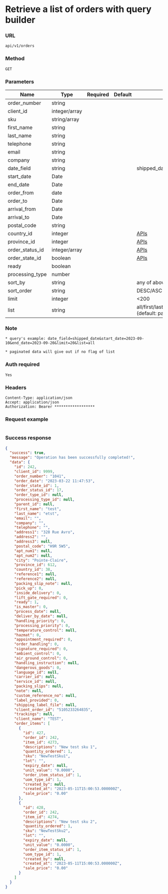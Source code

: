 # Retrieve a list of orders with query builder

### URL

```text
api/v1/orders
```

### Method

```text
GET
```

### Parameters

| Name            | Type          | Required | Default | Description                                                  |
|-----------------|---------------|----------|---------|--------------------------------------------------------------|
| order_number    | string        |          |         |                                                              |
| client_id       | integer/array |          |         |                                                              |
| sku             | string/array  |          |         |                                                              |
| first_name      | string        |          |         |                                                              |
| last_name       | string        |          |         |                                                              |
| telephone       | string        |          |         |                                                              |
| email           | string        |          |         |                                                              |
| company         | string        |          |         |                                                              |
| date_field      | string        |          |         | shipped_date/order_date/process_date                         |
| start_date      | Date          |          |         |                                                              |
| end_date        | Date          |          |         |                                                              |
| order_from      | date          |          |         |                                                              |
| order_to        | Date          |          |         |                                                              |
| arrival_from    | Date          |          |         |                                                              |
| arrival_to      | Date          |          |         |                                                              |
| postal_code     | string        |          |         |                                                              |
| country_id      | integer       |          |         | [APIs](../Others/get_countries.md)                           |
| province_id     | integer       |          |         | [APIs](../Others/get_provinces.md)                           |
| order_status_id | integer/array |          |         | [APIs](../Others/get_order_statuses.md)                      |
| order_state_id  | boolean       |          |         | [APIs](../Others/get_order_states.md)                        |
| ready           | boolean       |          |         |                                                              |
| processing_type | number        |          |         |                                                              |
| sort_by         | string        |          |         | any of above field                                           |
| sort_order      | string        |          |         | DESC/ASC                                                     |
| limit           | integer       |          |         | <200                                                         |
| list            | string        |          |         | all/first/last/count/take/auto-complete (default: paginated) |

### Note

```text
* query's example: date_field=shipped_date&start_date=2023-09-10&end_date=2023-09-20&limit=20&list=all

* paginated data will give out if no flag of list
```

### Auth required

```text
Yes
```

### Headers

```text
Content-Type: application/json
Accept: application/json
Authorization: Bearer ******************
```

### Request example

```json

```

### Success response

```json
{
  "success": true,
  "message": "Operation has been successfully completed!",
  "data": {
    "id": 242,
    "client_id": 9999,
    "order_number": "1041",
    "order_date": "2023-03-22 11:47:53",
    "order_state_id": 1,
    "order_status_id": 17,
    "order_type_id": null,
    "processing_type_id": null,
    "parent_id": null,
    "first_name": "test",
    "last_name": "etst",
    "email": "",
    "company": "",
    "telephone": "",
    "address1": "328 Rue Avro",
    "address2": "",
    "address3": null,
    "postal_code": "H9R 5W5",
    "apt_num1": null,
    "apt_num2": null,
    "city": "Pointe-Claire",
    "province_id": 612,
    "country_id": 38,
    "reference1": null,
    "reference2": null,
    "packing_slip_note": null,
    "pick_up": 0,
    "inside_delivery": 0,
    "lift_gate_required": 0,
    "ready": 1,
    "is_master": 0,
    "process_date": null,
    "deliver_by_date": null,
    "handling_priority": 0,
    "processing_priority": 0,
    "temperature_control": null,
    "hazmat": 0,
    "appointment_required": 0,
    "order_handling": 0,
    "signature_required": 0,
    "ambient_control": 0,
    "air_ground_control": 0,
    "handling_instruction": null,
    "dangerous_goods": 0,
    "language_id": null,
    "carrier_id": null,
    "service_id": null,
    "packing_slips": null,
    "note": null,
    "custom_reference_no": null,
    "label_provided": 0,
    "shipping_label_file": null,
    "client_order_id": "5105233264835",
    "trackings": null,
    "client_name": "TEST",
    "order_items": [
      {
        "id": 427,
        "order_id": 242,
        "item_id": 4273,
        "descriptions": "New test sku 1",
        "quantity_ordered": 1,
        "sku": "NewTestSku1",
        "lot": "",
        "expiry_date": null,
        "unit_value": "0.0000",
        "order_item_status_id": 1,
        "uom_type_id": 1,
        "created_by": null,
        "created_at": "2023-05-11T15:00:53.000000Z",
        "sale_price": "0.00"
      },
      {
        "id": 428,
        "order_id": 242,
        "item_id": 4274,
        "descriptions": "New test sku 2",
        "quantity_ordered": 1,
        "sku": "NewTestSku2",
        "lot": "",
        "expiry_date": null,
        "unit_value": "0.0000",
        "order_item_status_id": 1,
        "uom_type_id": 1,
        "created_by": null,
        "created_at": "2023-05-11T15:00:53.000000Z",
        "sale_price": "0.00"
      }
    ]
  }
}
```